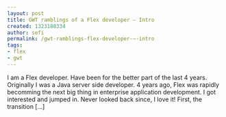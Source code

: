 ```yaml
---
layout: post
title: GWT ramblings of a Flex developer – Intro
created: 1323188334
author: sefi
permalink: /gwt-ramblings-flex-developer-–-intro
tags:
- flex
- gwt
---
```

I am a Flex developer. Have been for the better part of the last 4 years. Originally I was a Java server side developer. 4 years ago, Flex was rapidly becomming the next big thing in enterprise application development. I got interested and jumped in. Never looked back since, I love it! First, the transition [...]<img alt="" border="0" src="http://stats.wordpress.com/b.gif?host=flexblackbelt.wordpress.com&blog=5633522&post=533&subd=flexblackbelt&ref=&feed=1" width="1" height="1" />
